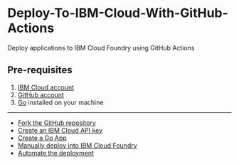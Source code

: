 # Deploy-To-IBM-Cloud-With-GitHub-Actions
Deploy applications to IBM Cloud Foundry using GitHub Actions

## Pre-requisites

1) [IBM Cloud account](https://ibm.biz/BdffAw)
2) [GitHub account](https://github.com/)
3) [Go](https://golang.org/) installed on your machine

---

- [Fork the GitHub repository]
- [Create an IBM Cloud API key]
- [Create a Go App]
- [Manually deploy into IBM Cloud Foundry]
- [Automate the deployment]

[Fork the GitHub repository]: ./workshop-instructions/step-1-fork-repository.md
[Create an IBM Cloud API key]: ./workshop-instructions/step-2-ibm-cloud-api.md
[Create a Go App]: ./workshop-instructions/step-3-create-app.md
[Manually deploy into IBM Cloud Foundry]: ./workshop-instructions/step-4-push-to-cf.md
[Automate the deployment]: ./workshop-instructions/step-5-gh-actions-automation.md